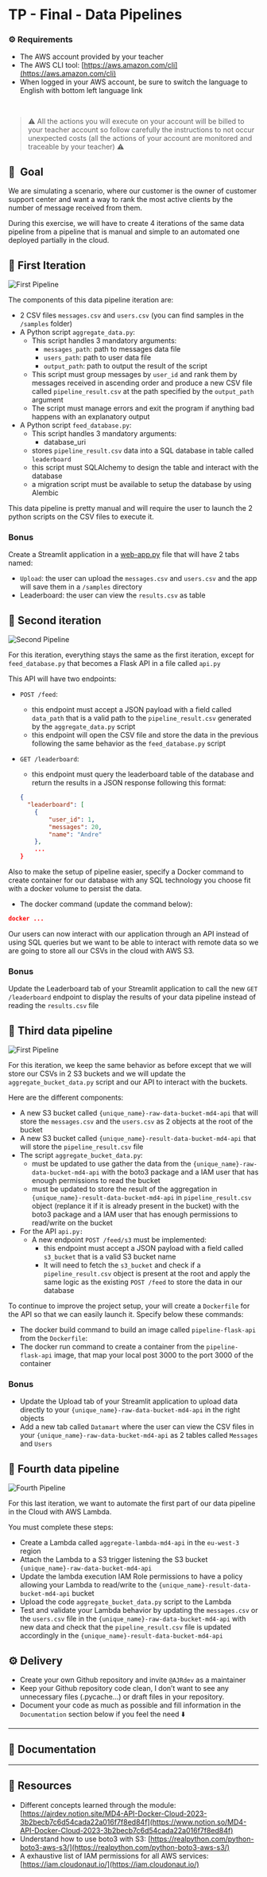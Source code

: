# TP - Final - Data Pipelines

### ⚙ Requirements

- The AWS account provided by your teacher
- The AWS CLI tool: [https://aws.amazon.com/cli](https://aws.amazon.com/cli)
- When logged in your AWS account, be sure to switch the language to English with bottom left language link

 

> ⚠️ All the actions you will execute on your account will be billed to your teacher account so follow carefully the instructions to not occur unexpected costs (all the actions of your account are monitored and traceable by your teacher) ⚠️
> 



## 🥅  Goal

We are simulating a scenario, where our customer is the owner of customer support center and want a way to rank the most active clients by the number of message received from them.

During this exercise, we will have to create 4 iterations of the same data pipeline from a pipeline that is manual and simple to an automated one deployed partially in the cloud.

## 🎯 First Iteration

![First Pipeline](./docs/first-pipeline.svg)

The components of this data pipeline iteration are:

- 2 CSV files `messages.csv` and `users.csv` (you can find samples in the `/samples` folder)
- A Python script `aggregate_data.py`:
    - This script handles 3 mandatory arguments:
        - `messages_path`: path to messages data file
        - `users_path`: path to user data file
        - `output_path`:  path to output the result of the script
    - This script must group messages by `user_id` and rank them by messages received in ascending order and produce a new CSV file called `pipeline_result.csv` at the path specified by the `output_path` argument
    - The script must manage errors and exit the program if anything bad happens with an explanatory output
- A Python script `feed_database.py`:
    - This script handles 3 mandatory arguments:
        - database_uri
    - stores `pipeline_result.csv` data into a SQL database in table called `leaderboard`
    - this script must SQLAlchemy to design the table and interact with the database
    - a migration script must be available to setup the database by using Alembic

This data pipeline is pretty manual and will require the user to launch the 2 python scripts on the CSV files to execute it.

### **Bonus**

Create a Streamlit application in a [web-app.py](http://web-app.py) file that will have 2 tabs named:

- `Upload`: the user can upload the `messages.csv` and `users.csv` and the app will save them in a `/samples` directory
- Leaderboard: the user can view the `results.csv` as table

## 🎯 Second iteration


![Second Pipeline](./docs/second-pipeline.svg)


For this iteration, everything stays the same as the first iteration, except for `feed_database.py` that becomes a Flask API in a file called `api.py`

This API will have two endpoints:

- `POST /feed`:
    - this endpoint must accept a JSON payload with a field called `data_path` that is a valid path to the `pipeline_result.csv` generated by the `aggregate_data.py` script
    - this endpoint will open the CSV file and store the data in the previous following the same behavior as the `feed_database.py` script
- `GET /leaderboard`:
    - this endpoint must query the leaderboard table of the database and return the results in a JSON response following this format:
    
    ```json
    {
      "leaderboard": [
    	{
    		"user_id": 1,
    		"messages": 20,
    		"name": "Andre"
    	}, 
    	...
    }
    ```
    

Also to make the setup of pipeline easier, specify a Docker command to create container for our database with any SQL technology you choose fit with a docker volume to persist the data.

- The docker command (update the command below):

```json
docker ...
```

Our users can now interact with our application through an API instead of using SQL queries but we want to be able to interact with remote data so we are going to store all our CSVs in the cloud with AWS S3.

### **Bonus**

Update the Leaderboard tab of your Streamlit application to call the new `GET /leaderboard` endpoint to display the results of your data pipeline instead of reading the `results.csv` file

## 🎯 Third data pipeline

![First Pipeline](./docs/third-pipeline.svg)

For this iteration, we keep the same behavior as before except that we will store our CSVs in 2 S3 buckets and we will update the `aggregate_bucket_data.py` script and our API to interact with the buckets.

Here are the different components:

- A new S3 bucket called `{unique_name}-raw-data-bucket-md4-api` that will store the `messages.csv` and the `users.csv` as 2 objects at the root of the bucket
- A new S3 bucket called `{unique_name}-result-data-bucket-md4-api` that will store the `pipeline_result.csv` file
- The script `aggregate_bucket_data.py`:
    - must be updated to use gather the data from the `{unique_name}-raw-data-bucket-md4-api` with the boto3 package and a IAM user that has enough permissions to read the bucket
    - must be updated to store the result of the aggregation in `{unique_name}-result-data-bucket-md4-api` in `pipeline_result.csv` object (replance it if it is already present in the bucket) with the boto3 package and a IAM user that has enough permissions to read/write on the bucket
- For the API `api.py:`
    - A new endpoint `POST /feed/s3` must be implemented:
        - this endpoint must accept a JSON payload with a field called `s3_bucket` that is a valid S3 bucket name
        - It will need to fetch the `s3_bucket` and check if a `pipeline_result.csv` object is present at the root and apply the same logic as the existing `POST /feed` to store the data in our database

To continue to improve the project setup, your will create a `Dockerfile` for the API so that we can easily launch it. 
Specify below these commands:

- The docker build command to build an image called `pipeline-flask-api` from the `Dockerfile`:
- The docker run command to create a container from the `pipeline-flask-api` image, that map your local post 3000 to the port 3000 of the container

### **Bonus**

- Update the Upload tab of your Streamlit application to upload data directly to your `{unique_name}-raw-data-bucket-md4-api` in the right objects
- Add a new tab called `Datamart` where the user can view the CSV files in your `{unique_name}-raw-data-bucket-md4-api` as 2 tables called `Messages` and `Users`

## 🎯 Fourth data pipeline

![Fourth Pipeline](./docs/fourth-pipeline.svg)

For this last iteration, we want to automate the first part of our data pipeline in the Cloud with AWS Lambda.

You must complete these steps:

- Create a Lambda called `aggregate-lambda-md4-api` in the `eu-west-3` region
- Attach the Lambda to a S3 trigger listening the S3 bucket `{unique_name}-raw-data-bucket-md4-api`
- Update the lambda execution IAM Role permissions to have a policy allowing your Lambda to read/write to the `{unique_name}-result-data-bucket-md4-api` bucket
- Upload the code  `aggregate_bucket_data.py` script to the Lambda
- Test and validate your Lambda behavior by updating the `messages.csv` or the `users.csv` file in the `{unique_name}-raw-data-bucket-md4-api` with new data and check that the `pipeline_result.csv` file is updated accordingly in the `{unique_name}-result-data-bucket-md4-api`

## ⚙️ Delivery

- Create your own Github repository and invite  `@AJRdev` as a maintainer
- Keep your Github repository code clean, I don’t want to see any unnecessary files (.pycache…) or draft files in your repository.
- Document your code as much as possible and fill information in the `Documentation` section below if you feel the need ⬇️

---

## 📖 Documentation



---

## 🌻 Resources

- Different concepts learned through the module: [https://ajrdev.notion.site/MD4-API-Docker-Cloud-2023-3b2becb7c6d54cada22a016f7f8ed84f](https://www.notion.so/MD4-API-Docker-Cloud-2023-3b2becb7c6d54cada22a016f7f8ed84f)
- Understand how to use boto3 with S3: [https://realpython.com/python-boto3-aws-s3/](https://realpython.com/python-boto3-aws-s3/)
- A exhaustive list of IAM permissions for all AWS services: [https://iam.cloudonaut.io/](https://iam.cloudonaut.io/)